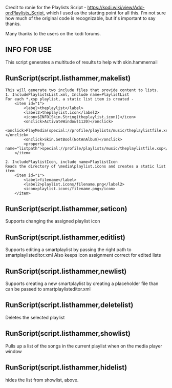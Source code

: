 Credit to ronie for the Playlists Script - https://kodi.wiki/view/Add-on:Playlists_Script, which I used as the starting point for all this.  I'm not sure how much of the original code is recognizable, but it's important to say thanks.

Many thanks to the users on the kodi forums.

## INFO FOR USE

This script generates a multitude of results to help with skin.hammernail 

## RunScript(script.listhammer,makelist)
    This will generate two include files that provide content to lists.   
    1. IncludePlaylistsList.xml, Include name=PlaylistList
    For each *.xsp playlist, a static list item is created -
        <item id="1">
            <label>theplaylist</label>
            <label2>theplaylist.icon</label2>
            <icon>$INFO[Skin.String(theplaylist.icon)]</icon>
            <onclick>ActivateWindow(1120)</onclick>
            <onclick>PlayMedia(special://profile/playlists/music/theplaylistfile.xsp)</onclick> 
            <onclick>Skin.SetBool(NotAnAlbum)</onclick>
            <property name="listpath">special://profile/playlists/music/theplaylistfile.xsp</property>
        </item> 

    2. IncludePlaylistIcon, include name=PlaylistIcon
    Reads the directory of \media\playlist.icons and creates a static list item
        <item id="1">
            <label>filename</label>
            <label2>playlist.icons/filename.png</label2>
            <icon>playlist.icons/filename.png</icon>
        </item> 

## RunScript(script.listhammer,seticon)
Supports changing the assigned playlist icon

## RunScript(script.listhammer,editlist)
Supports editing a smartplaylist by passing the right path to smartplaylisteditor.xml
Also keeps icon assignment correct for edited lists

## RunScript(script.listhammer,newlist)
Supports creating a new smartplaylist by creating a placeholder file than can be passed to smartplaylisteditor.xml

## RunScript(script.listhammer,deletelist)
Deletes the selected playlist

## RunScript(script.listhammer,showlist)
Pulls up a list of the songs in the current playlist when on the media player window

## RunScript(script.listhammer,hidelist)
hides the list from showlist, above.


